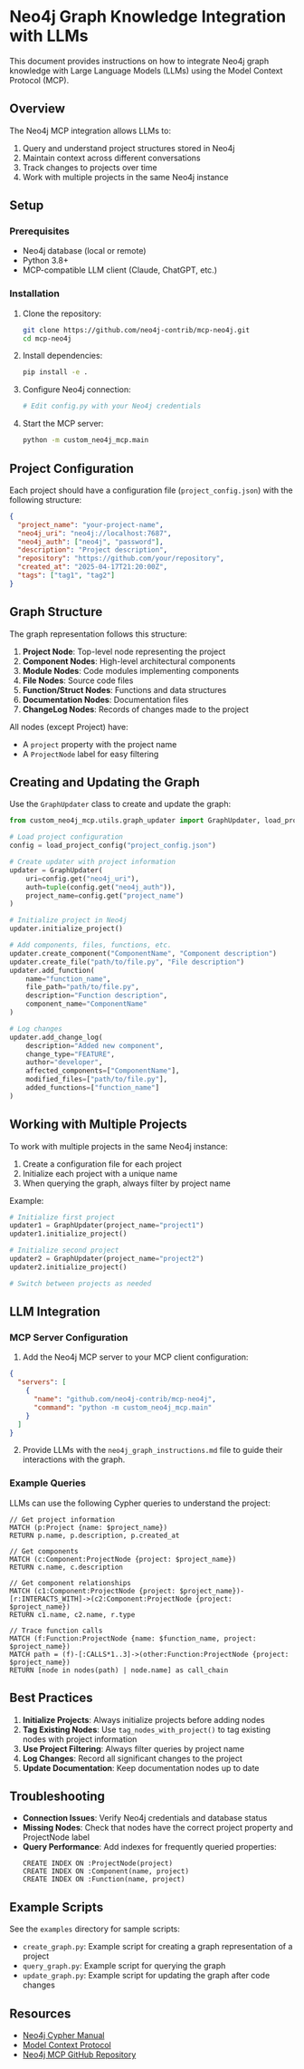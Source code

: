 # Neo4j Graph Knowledge Integration with LLMs

This document provides instructions on how to integrate Neo4j graph knowledge with Large Language Models (LLMs) using the Model Context Protocol (MCP).

## Overview

The Neo4j MCP integration allows LLMs to:

1. Query and understand project structures stored in Neo4j
2. Maintain context across different conversations
3. Track changes to projects over time
4. Work with multiple projects in the same Neo4j instance

## Setup

### Prerequisites

- Neo4j database (local or remote)
- Python 3.8+
- MCP-compatible LLM client (Claude, ChatGPT, etc.)

### Installation

1. Clone the repository:
   ```bash
   git clone https://github.com/neo4j-contrib/mcp-neo4j.git
   cd mcp-neo4j
   ```

2. Install dependencies:
   ```bash
   pip install -e .
   ```

3. Configure Neo4j connection:
   ```bash
   # Edit config.py with your Neo4j credentials
   ```

4. Start the MCP server:
   ```bash
   python -m custom_neo4j_mcp.main
   ```

## Project Configuration

Each project should have a configuration file (`project_config.json`) with the following structure:

```json
{
  "project_name": "your-project-name",
  "neo4j_uri": "neo4j://localhost:7687",
  "neo4j_auth": ["neo4j", "password"],
  "description": "Project description",
  "repository": "https://github.com/your/repository",
  "created_at": "2025-04-17T21:20:00Z",
  "tags": ["tag1", "tag2"]
}
```

## Graph Structure

The graph representation follows this structure:

1. **Project Node**: Top-level node representing the project
2. **Component Nodes**: High-level architectural components
3. **Module Nodes**: Code modules implementing components
4. **File Nodes**: Source code files
5. **Function/Struct Nodes**: Functions and data structures
6. **Documentation Nodes**: Documentation files
7. **ChangeLog Nodes**: Records of changes made to the project

All nodes (except Project) have:
- A `project` property with the project name
- A `ProjectNode` label for easy filtering

## Creating and Updating the Graph

Use the `GraphUpdater` class to create and update the graph:

```python
from custom_neo4j_mcp.utils.graph_updater import GraphUpdater, load_project_config

# Load project configuration
config = load_project_config("project_config.json")

# Create updater with project information
updater = GraphUpdater(
    uri=config.get("neo4j_uri"),
    auth=tuple(config.get("neo4j_auth")),
    project_name=config.get("project_name")
)

# Initialize project in Neo4j
updater.initialize_project()

# Add components, files, functions, etc.
updater.create_component("ComponentName", "Component description")
updater.create_file("path/to/file.py", "File description")
updater.add_function(
    name="function_name",
    file_path="path/to/file.py",
    description="Function description",
    component_name="ComponentName"
)

# Log changes
updater.add_change_log(
    description="Added new component",
    change_type="FEATURE",
    author="developer",
    affected_components=["ComponentName"],
    modified_files=["path/to/file.py"],
    added_functions=["function_name"]
)
```

## Working with Multiple Projects

To work with multiple projects in the same Neo4j instance:

1. Create a configuration file for each project
2. Initialize each project with a unique name
3. When querying the graph, always filter by project name

Example:

```python
# Initialize first project
updater1 = GraphUpdater(project_name="project1")
updater1.initialize_project()

# Initialize second project
updater2 = GraphUpdater(project_name="project2")
updater2.initialize_project()

# Switch between projects as needed
```

## LLM Integration

### MCP Server Configuration

1. Add the Neo4j MCP server to your MCP client configuration:

```json
{
  "servers": [
    {
      "name": "github.com/neo4j-contrib/mcp-neo4j",
      "command": "python -m custom_neo4j_mcp.main"
    }
  ]
}
```

2. Provide LLMs with the `neo4j_graph_instructions.md` file to guide their interactions with the graph.

### Example Queries

LLMs can use the following Cypher queries to understand the project:

```cypher
// Get project information
MATCH (p:Project {name: $project_name})
RETURN p.name, p.description, p.created_at

// Get components
MATCH (c:Component:ProjectNode {project: $project_name})
RETURN c.name, c.description

// Get component relationships
MATCH (c1:Component:ProjectNode {project: $project_name})-[r:INTERACTS_WITH]->(c2:Component:ProjectNode {project: $project_name})
RETURN c1.name, c2.name, r.type

// Trace function calls
MATCH (f:Function:ProjectNode {name: $function_name, project: $project_name})
MATCH path = (f)-[:CALLS*1..3]->(other:Function:ProjectNode {project: $project_name})
RETURN [node in nodes(path) | node.name] as call_chain
```

## Best Practices

1. **Initialize Projects**: Always initialize projects before adding nodes
2. **Tag Existing Nodes**: Use `tag_nodes_with_project()` to tag existing nodes with project information
3. **Use Project Filtering**: Always filter queries by project name
4. **Log Changes**: Record all significant changes to the project
5. **Update Documentation**: Keep documentation nodes up to date

## Troubleshooting

- **Connection Issues**: Verify Neo4j credentials and database status
- **Missing Nodes**: Check that nodes have the correct project property and ProjectNode label
- **Query Performance**: Add indexes for frequently queried properties:
  ```cypher
  CREATE INDEX ON :ProjectNode(project)
  CREATE INDEX ON :Component(name, project)
  CREATE INDEX ON :Function(name, project)
  ```

## Example Scripts

See the `examples` directory for sample scripts:

- `create_graph.py`: Example script for creating a graph representation of a project
- `query_graph.py`: Example script for querying the graph
- `update_graph.py`: Example script for updating the graph after code changes

## Resources

- [Neo4j Cypher Manual](https://neo4j.com/docs/cypher-manual/current/)
- [Model Context Protocol](https://modelcontextprotocol.io/introduction)
- [Neo4j MCP GitHub Repository](https://github.com/neo4j-contrib/mcp-neo4j)
